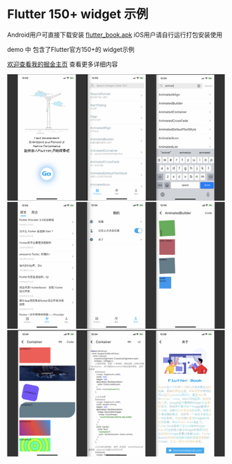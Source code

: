 
# Flutter 150+ widget 示例

Android用户可直接下载安装
[flutter_book.apk](https://github.com/memtopia/flutter_rampup_demo_app/raw/master/flutter_book.apk)
iOS用户请自行运行打包安装使用

demo 中 包含了Flutter官方150+的 widget示例

[欢迎查看我的掘金主页](https://juejin.im/user/5ce1721a51882525f52cf82c/posts) 查看更多详细内容

![1](https://github.com/memtopia/flutter_rampup_demo_app/raw/master/demo_img/1.png)
![1](https://github.com/memtopia/flutter_rampup_demo_app/raw/master/demo_img/2.png)
![1](https://github.com/memtopia/flutter_rampup_demo_app/raw/master/demo_img/3.png)

